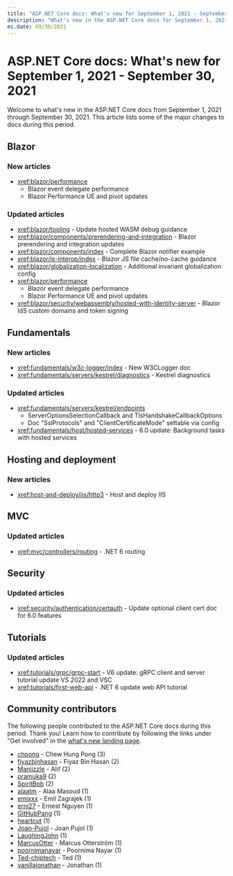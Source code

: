 ```yaml
---
title: "ASP.NET Core docs: What's new for September 1, 2021 - September 30, 2021"
description: "What's new in the ASP.NET Core docs for September 1, 2021 - September 30, 2021."
ms.date: 09/30/2021
---
```


# ASP.NET Core docs: What's new for September 1, 2021 - September 30, 2021

Welcome to what's new in the ASP.NET Core docs from September 1, 2021 through September 30, 2021. This article lists some of the major changes to docs during this period.

## Blazor

### New articles

- <xref:blazor/performance>
  - Blazor event delegate performance
  - Blazor Performance UE and pivot updates

### Updated articles

- <xref:blazor/tooling> - Update hosted WASM debug guidance
- <xref:blazor/components/prerendering-and-integration> - Blazor prerendering and integration updates
- <xref:blazor/components/index> - Complete Blazor notifier example
- <xref:blazor/js-interop/index> - Blazor JS file cache/no-cache guidance
- <xref:blazor/globalization-localization> - Additional invariant globalization config
- <xref:blazor/performance>
  - Blazor event delegate performance
  - Blazor Performance UE and pivot updates
- <xref:blazor/security/webassembly/hosted-with-identity-server> - Blazor IdS custom domains and token signing

## Fundamentals

### New articles

- <xref:fundamentals/w3c-logger/index> - New W3CLogger doc
- <xref:fundamentals/servers/kestrel/diagnostics> - Kestrel diagnostics 

### Updated articles

- <xref:fundamentals/servers/kestrel/endpoints>
  - ServerOptionsSelectionCallback and TlsHandshakeCallbackOptions
  - Doc "SslProtocols" and "ClientCertificateMode" settable via config
- <xref:fundamentals/host/hosted-services> - 6.0 update: Background tasks with hosted services

## Hosting and deployment

### New articles

- <xref:host-and-deploy/iis/http3> - Host and deploy IIS

## MVC

### Updated articles

- <xref:mvc/controllers/routing> - .NET 6 routing

## Security

### Updated articles

- <xref:security/authentication/certauth> - Update optional client cert doc for 6.0 features

## Tutorials

### Updated articles

- <xref:tutorials/grpc/grpc-start> - V6 update: gRPC client and server tutorial update VS 2022 and VSC
- <xref:tutorials/first-web-api> - .NET 6 update web API tutorial

## Community contributors

The following people contributed to the ASP.NET Core docs during this period. Thank you! Learn how to contribute by following the links under "Get involved" in the [what's new landing page](index.yml).

- [chpong](https://github.com/chpong) - Chew Hung Pong (3)
- [fiyazbinhasan](https://github.com/fiyazbinhasan) - Fiyaz Bin Hasan (2)
- [Maniizzle](https://github.com/Maniizzle) - Alif (2)
- [pramuka9](https://github.com/pramuka9) (2)
- [SpiritBob](https://github.com/SpiritBob) (2)
- [alaatm](https://github.com/alaatm) - Alaa Masoud (1)
- [emixxx](https://github.com/emixxx) - Emil Zagrajek (1)
- [erni27](https://github.com/erni27) - Ernest Nguyen (1)
- [GitHubPang](https://github.com/GitHubPang) (1)
- [heartcut](https://github.com/heartcut) (1)
- [Joan-Pujol](https://github.com/Joan-Pujol) - Joan Pujol (1)
- [LaughingJohn](https://github.com/LaughingJohn) (1)
- [MarcusOtter](https://github.com/MarcusOtter) - Marcus Otterström (1)
- [poornimanayar](https://github.com/poornimanayar) - Poornima Nayar (1)
- [Ted-chiptech](https://github.com/Ted-chiptech) - Ted (1)
- [vanillajonathan](https://github.com/vanillajonathan) - Jonathan (1)
